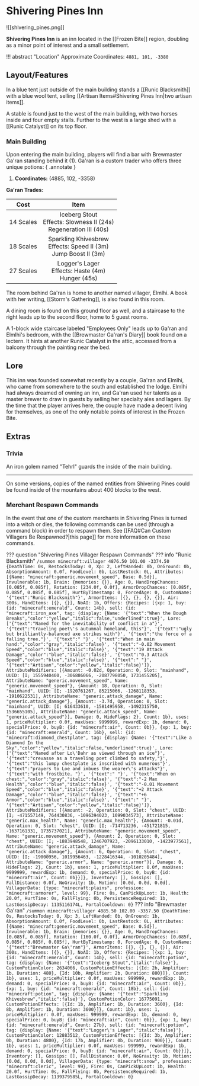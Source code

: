 # Shivering Pines Inn

![[shivering_pines.png]]

**Shivering Pines Inn** is an inn located in the [[Frozen Bite]] region, doubling as a minor point of interest and a small settlement. 

!!! abstract "Location"
    Approximate Coordinates: `4881, 101, -3380`

## Layout/Features

In a blue tent just outside of the main building stands a [[Runic Blacksmith]] with a blue wool tent, selling [[Artisan Items#Shivering Pines Inn|two artisan items]].

A stable is found just to the west of the main building, with two horses inside and four empty stalls. Further to the west is a large shed with a [[Runic Catalyst]] on its top floor.

### Main Building

Upon entering the main building, players will find a bar with Brewmaster Ga'ran standing behind it (1). Ga'ran is a custom trader who offers three unique potions:
{ .annotate }

1. **Coordinates:** (4885, 102, -3358)

**Ga'ran Trades:**

|  **Cost**  | **Item** |
|:----------:|:---------------------------:|
| 14 Scales | Iceberg Stout <br> Effects: Slowness II (24s) <br> Regeneration III (40s) |
| 18 Scales | Sparkling Khivesbrew <br> Effects: Speed II (3m) <br> Jump Boost II (3m) |
| 27 Scales | Logger's Lager <br> Effects: Haste (4m) <br> Hunger (45s) |

The room behind Ga'ran is home to another named villager, Elmlhi. A book with her writing, [[Storm's Gathering]], is also found in this room.

A dining room is found on this ground floor as well, and a staircase to the right leads up to the second floor, home to 5 guest rooms.

A 1-block wide staircase labeled "Employees Only" leads up to Ga'ran and Elmlhi's bedroom, with the [[Brewmaster Ga'ran's Diary]] book found on a lectern. It hints at another Runic Catalyst in the attic, accessed from a balcony through the painting near the bed.

## Lore

This inn was founded somewhat recently by a couple, Ga'ran and Elmlhi, who came from somewhere to the south and established the lodge. Elmlhi had always dreamed of owning an inn, and Ga'ran used her talents as a master brewer to draw in guests by selling her specialty ales and lagers. By the time that the player arrives here, the couple have made a decent living for themselves, as one of the only notable points of interest in the Frozen Bite.

## Extras

### Trivia

An iron golem named "Tehrl" guards the inside of the main building.

***

On some versions, copies of the named entities from Shivering Pines could be found inside of the mountains about 400 blocks to the west.

### Merchant Respawn Commands

In the event that one of the custom merchants in Shivering Pines is turned into a witch or dies, the following commands can be used (through a command block) in order to respawn them. See [[FAQ#Can Custom Villagers Be Respawned?|this page]] for more information on these commands.

??? question "Shivering Pines Villager Respawn Commands"
    ??? info "Runic Blacksmith"
        `/summon minecraft:villager 4876.50 101.00 -3374.50 {DeathTime: 0s, RestocksToday: 0, Xp: 2, LeftHanded: 0b, OnGround: 0b, AbsorptionAmount: 0.0f, FoodLevel: 0b, LastRestock: 0L, Attributes: [{Name: "minecraft:generic.movement_speed", Base: 0.5d}], Invulnerable: 1b, Brain: {memories: {}}, Age: 0, HandDropChances: [0.085f, 0.085f], Rotation: [234.0f, 0.0f], ArmorDropChances: [0.085f, 0.085f, 0.085f, 0.085f], HurtByTimestamp: 0, ForcedAge: 0, CustomName: '{"text":"Runic Blacksmith"}', ArmorItems: [{}, {}, {}, {}], Air: 300s, HandItems: [{}, {}], NoAI: 1b, Offers: {Recipes: [{xp: 1, buy: {id: "minecraft:emerald", Count: 14b}, sell: {id: "minecraft:iron_axe", tag: {display: {Name: '{"text":"When the Bough Breaks","color":"yellow","italic":false,"underlined":true}', Lore: ['{"text":"Named for the inevitability of conflict in a"}', '{"text":"traveling poet\'s autumnal homeland, this"}', '{"text":"ugly but brilliantly-balanced axe strikes with"}', '{"text":"the force of a falling tree."}', '{"text":" "}', '{"text":"When in main hand:","color":"gray","italic":false}', '{"text":"-0.02 Movement Speed","color":"blue","italic":false}', '{"text":"19 Attack Damage","color":"blue","italic":false}', '{"text":"0.3 Attack Speed","color":"blue","italic":false}', '{"text":" "}', '{"text":"Artisan","color":"yellow","italic":false}']}, AttributeModifiers: [{Amount: -0.02d, Operation: 0, Slot: "mainhand", UUID: [I; 1555940400, -306886066, -2087798050, 1731455205], AttributeName: "generic.movement_speed", Name: "generic.movement_speed"}, {Amount: 18, Operation: 0, Slot: "mainhand", UUID: [I; -1920761267, 85215066, -1268118353, -1910622531], AttributeName: "generic.attack_damage", Name: "generic.attack_damage"}, {Amount: -3.7d, Operation: 0, Slot: "mainhand", UUID: [I; 616433610, -1581495958, -1492315750, 1536655105], AttributeName: "generic.attack_speed", Name: "generic.attack_speed"}], Damage: 0, HideFlags: 2}, Count: 1b}, uses: 1, priceMultiplier: 0.0f, maxUses: 9999999, rewardExp: 1b, demand: 0, specialPrice: 0, buyB: {id: "minecraft:air", Count: 0b}}, {xp: 1, buy: {id: "minecraft:emerald", Count: 16b}, sell: {id: "minecraft:diamond_chestplate", tag: {display: {Name: '{"text":"Like a Diamond In the Sky","color":"yellow","italic":false,"underlined":true}', Lore: ['{"text":"Named after Lo\'Dahr as viewed through an ice"}', '{"text":"crevasse as a traveling poet climbed to safety,"}', '{"text":"this lumpy chestplate is inscribed with numerous"}', '{"text":"prayers to Loe and imbues the wearer\'s attacks"}', '{"text":"with frostbite. "}', '{"text":" "}', '{"text":"When on chest:","color":"gray","italic":false}', '{"text":"-2 Max Health","color":"blue","italic":false}', '{"text":"-0.01 Movement Speed","color":"blue","italic":false}', '{"text":"+2 Attack Damage","color":"blue","italic":false}', '{"text":"+6 Armor","color":"blue","italic":false}', '{"text":" "}', '{"text":"Artisan","color":"yellow","italic":false}']}, AttributeModifiers: [{Amount: -2, Operation: 0, Slot: "chest", UUID: [I; -471557149, 764430836, -1096394023, 1099034573], AttributeName: "generic.max_health", Name: "generic.max_health"}, {Amount: -0.01d, Operation: 0, Slot: "chest", UUID: [I; -714713236, -451721815, -1637161331, 1735737021], AttributeName: "generic.movement_speed", Name: "generic.movement_speed"}, {Amount: 2, Operation: 0, Slot: "chest", UUID: [I; -1883948548, 1246707923, -2096133010, -1423977561], AttributeName: "generic.attack_damage", Name: "generic.attack_damage"}, {Amount: 6, Operation: 0, Slot: "chest", UUID: [I; -19000956, 1019956463, -1228416344, -1010205484], AttributeName: "generic.armor", Name: "generic.armor"}], Damage: 0, HideFlags: 2}, Count: 1b}, uses: 1, priceMultiplier: 0.0f, maxUses: 9999999, rewardExp: 1b, demand: 0, specialPrice: 0, buyB: {id: "minecraft:air", Count: 0b}}]}, Inventory: [], Gossips: [], FallDistance: 0.0f, NoGravity: 1b, Motion: [0.0d, 0.0d, 0.0d], VillagerData: {type: "minecraft:plains", profession: "minecraft:armorer", level: 99}, Fire: 0s, CanPickUpLoot: 1b, Health: 20.0f, HurtTime: 0s, FallFlying: 0b, PersistenceRequired: 1b, LastGossipDecay: 1135116174L, PortalCooldown: 0}`
    ??? info "Brewmaster Ga'ran"
        `/summon minecraft:villager 4885.50 102.00 -3357.50 {DeathTime: 0s, RestocksToday: 0, Xp: 3, LeftHanded: 0b, OnGround: 1b, AbsorptionAmount: 0.0f, FoodLevel: 0b, LastRestock: 0L, Attributes: [{Name: "minecraft:generic.movement_speed", Base: 0.5d}], Invulnerable: 1b, Brain: {memories: {}}, Age: 0, HandDropChances: [0.085f, 0.085f], Rotation: [160.0f, 0.0f], ArmorDropChances: [0.085f, 0.085f, 0.085f, 0.085f], HurtByTimestamp: 0, ForcedAge: 0, CustomName: '{"text":"Brewmaster Ga\'ran"}', ArmorItems: [{}, {}, {}, {}], Air: 300s, HandItems: [{}, {}], NoAI: 1b, Offers: {Recipes: [{xp: 1, buy: {id: "minecraft:emerald", Count: 14b}, sell: {id: "minecraft:potion", tag: {display: {Name: '{"text":"Iceberg Stout","italic":false}'}, CustomPotionColor: 2634066, CustomPotionEffects: [{Id: 2b, Amplifier: 1b, Duration: 480}, {Id: 10b, Amplifier: 2b, Duration: 800}]}, Count: 1b}, uses: 1, priceMultiplier: 0.0f, maxUses: 999999, rewardExp: 1b, demand: 0, specialPrice: 0, buyB: {id: "minecraft:air", Count: 0b}}, {xp: 1, buy: {id: "minecraft:emerald", Count: 18b}, sell: {id: "minecraft:potion", tag: {display: {Name: '{"text":"Sparkling Khivesbrew","italic":false}'}, CustomPotionColor: 16775091, CustomPotionEffects: [{Id: 1b, Amplifier: 1b, Duration: 3600}, {Id: 8b, Amplifier: 1b, Duration: 3600}]}, Count: 1b}, uses: 1, priceMultiplier: 0.0f, maxUses: 999999, rewardExp: 1b, demand: 0, specialPrice: 0, buyB: {id: "minecraft:air", Count: 0b}}, {xp: 1, buy: {id: "minecraft:emerald", Count: 27b}, sell: {id: "minecraft:potion", tag: {display: {Name: '{"text":"Logger\'s Lager","italic":false}'}, CustomPotionColor: 12883512, CustomPotionEffects: [{Id: 3b, Amplifier: 0b, Duration: 4800}, {Id: 17b, Amplifier: 0b, Duration: 900}]}, Count: 1b}, uses: 1, priceMultiplier: 0.0f, maxUses: 999999, rewardExp: 1b, demand: 0, specialPrice: 0, buyB: {id: "minecraft:air", Count: 0b}}]}, Inventory: [], Gossips: [], FallDistance: 0.0f, NoGravity: 1b, Motion: [0.0d, 0.0d, 0.0d], VillagerData: {type: "minecraft:snow", profession: "minecraft:cleric", level: 99}, Fire: 0s, CanPickUpLoot: 1b, Health: 20.0f, HurtTime: 0s, FallFlying: 0b, PersistenceRequired: 1b, LastGossipDecay: 1139379585L, PortalCooldown: 0}`
